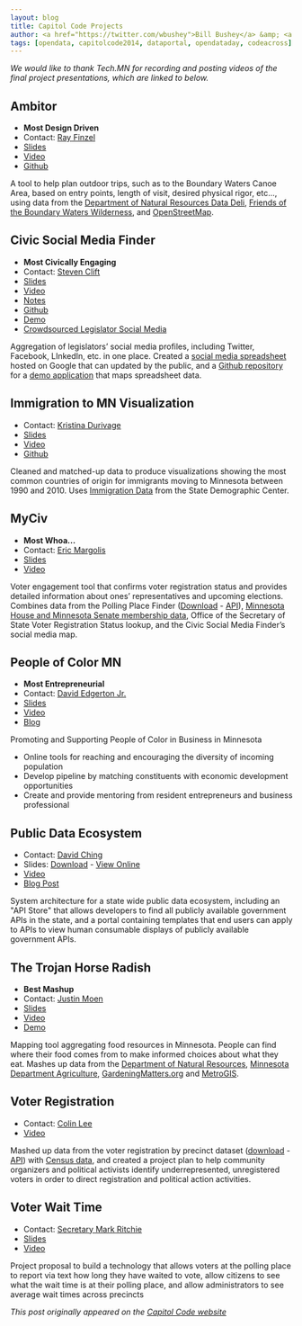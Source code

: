 ```yaml
---
layout: blog
title: Capitol Code Projects
author: <a href="https://twitter.com/wbushey">Bill Bushey</a> &amp; <a href="https://twitter.com/LA0811">Laura Andersen</a>
tags: [opendata, capitolcode2014, dataportal, opendataday, codeacross]
---
```


*We would like to thank Tech.MN for recording and posting videos of the final project presentations, which are linked to below.*

## Ambitor

- **Most Design Driven**
- Contact: [Ray Finzel](https://twitter.com/rfinz)
- [Slides](/files/CapitolCode/Presentations/MostDesign-Driven_Arbitor_Pitch.pdf)
- [Video](http://vimeo.com/87373489)
- [Github](https://github.com/the-data-lozenge/Capitol-Code-2014)

A tool to help plan outdoor trips, such as to the Boundary Waters Canoe Area, based on entry points, length of visit, desired physical rigor, etc..., using data from the [Department of Natural Resources Data Deli](http://deli.dnr.state.mn.us/), [Friends of the Boundary Waters Wilderness](http://www.friends-bwca.org/visit/bwcaw/google-earth/), and [OpenStreetMap](http://www.openstreet[map.org/#map=7/47.302/-94.219).

## Civic Social Media Finder

- **Most Civically Engaging**
- Contact: [Steven Clift](http://stevenclift.com/?page_id=11)
- [Slides](/files/CapitolCode/Presentations/MostCivicallyEngaging_Civic_Social_Media_Finder.pdf)
- [Video](http://vimeo.com/87376142)
- [Notes](https://docs.google.com/a/e-democracy.org/document/d/1pFkGM-nW9tvyAVs5_ekddcW1SWkTVMmbxWzmXxpyuKo/edit)
- [Github](https://github.com/rosiehoyem/civic-social-media-finder)
- [Demo](http://polar-tor-9146.herokuapp.com/)
- [Crowdsourced Legislator Social Media](http://bit.ly/1jXDpQl)

Aggregation of legislators’ social media profiles, including Twitter, Facebook, LInkedIn, etc. in one place. Created a [social media spreadsheet](http://bit.ly/1jXDpQl) hosted on Google that can updated by the public, and a [Github repository](https://github.com/rosiehoyem/civic-social-media-finder) for a [demo application](http://polar-tor-9146.herokuapp.com/) that maps spreadsheet data.

## Immigration to MN Visualization

- Contact: [Kristina Durivage](https://twitter.com/gelicia)
- [Slides](/files/CapitolCode/Presentations/Immigration_Data.pdf)
- [Video](http://vimeo.com/87376146)
- [Github](https://github.com/gelicia/capitolCodeImmigrant)

Cleaned and matched-up data to produce visualizations showing the most common countries of origin for immigrants moving to Minnesota between 1990 and 2010. Uses [Immigration Data](http://www.demography.state.mn.us/immigration.htm) from the State Demographic Center.

## MyCiv

- **Most Whoa...**
- Contact: [Eric Margolis](https://twitter.com/MargolisMN)
- [Slides](/files/CapitolCode/Presentations/BiggestWhoa_myCiv_-_Voter_Engagement.pptx)
- [Video](http://vimeo.com/87376143)

Voter engagement tool that confirms voter registration status and provides detailed information about ones’ representatives and upcoming elections. Combines data from the Polling Place Finder ([Download](https://communities.socrata.com/dataset/Capitol-Code-MNSOS-Pollfinder-Feb-2014/em5b-wpgt) - [API](https://communities.socrata.com/developers/docs/capitol-code-mnsos-pollfinder-feb-2014)), [Minnesota House and Minnesota Senate membership data](http://openstates.org/mn/), Office of the Secretary of State Voter Registration Status lookup, and the Civic Social Media Finder’s social media map.

## People of Color MN

- **Most Entrepreneurial**
- Contact: [David Edgerton Jr.](https://twitter.com/davidedgertonjr)
- [Slides](/files/CapitolCode/Presentations/MostEntrepreneurial_POC_MINNESOTA.pptx)
- [Video](http://vimeo.com/87373492)
- [Blog](http://pocmn.wordpress.com/)

Promoting and Supporting People of Color in Business in Minnesota

* Online tools for reaching and encouraging the diversity of incoming population
* Develop pipeline by matching constituents with economic development opportunities
* Create and provide mentoring from resident entrepreneurs and business professional

## Public Data Ecosystem

- Contact: [David Ching](http://www.linkedin.com/profile/view?id=159829397)
- Slides: [Download](/files/CapitolCode/Presentations/Data_Ecosystem_Team_Prezi_Capitol_Code_2014.pdf) - 
  [View Online](http://prezi.com/bcz4m35brttp/capitol-code-22214/)
- [Video](http://vimeo.com/87482106)
- [Blog Post](/2014/02/participant-post-capitol-code-and-the-public-data-ecosystem/)

System architecture for a state wide public data ecosystem, including an "API Store" that allows developers to find all publicly available government APIs in the state, and a portal containing templates that end users can apply to APIs to view human consumable displays of publicly available government APIs.

## The Trojan Horse Radish

- **Best Mashup**
- Contact: [Justin Moen](http://www.linkedin.com/profile/view?id=211096763)
- [Slides](/files/CapitolCode/Presentations/BestMashup_FoodMapping.pptx)
- [Video](http://vimeo.com/87373490)
- [Demo](http://www.thetrojanhorseradish.com/)

Mapping tool aggregating food resources in Minnesota. People can find where their food comes from to make informed choices about what they eat. Mashes up data from the [Department of Natural Resources](http://deli.dnr.state.mn.us/), [Minnesota Department Agriculture](https://www.mda.state.mn.us/), [GardeningMatters.org](http://gardeningmatters.org) and [MetroGIS](http://www.datafinder.org/).

## Voter Registration

- Contact: [Colin Lee](https://twitter.com/colinmlee)
- [Video](http://vimeo.com/87373491)

Mashed up data from the voter registration by precinct dataset ([download](https://communities.socrata.com/dataset/Capitol-Code-MNSOS-Registered-Voters-By-Precinct-O/sb2j-g884) - [API](https://communities.socrata.com/developers/docs/capitol-code-mnsos-registered-voters-by-precinct-on-election-day)) with [Census data](http://factfinder2.census.gov/), and created a project plan to help community organizers and political activists identify underrepresented, unregistered voters in order to direct registration and political action activities.

## Voter Wait Time

- Contact: [Secretary Mark Ritchie](https://twitter.com/mritchie)
- [Slides](/files/CapitolCode/Presentations/Voter_Wait_Times.pdf)
- [Video](http://vimeo.com/87376145)

Project proposal to build a technology that allows voters at the polling place to report via text how long they have waited to vote, allow citizens to see what the wait time is at their polling place, and allow administrators to see average wait times across precincts

*This post originally appeared on the [Capitol Code website](http://capitolcode.mn.gov/2014/02/capitol-code-projects/)*
